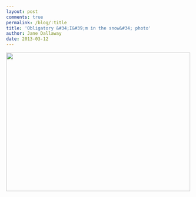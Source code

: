 ```yaml
---
layout: post
comments: true
permalink: /blog/:title
title: 'Obligatory &#34;I&#39;m in the snow&#34; photo'
author: Jane Dallaway
date: 2013-03-12
---
```


<div><a href="http://static.skitters.dallaway.com/Uphoto.JPG"><img width="500" src="http://static.skitters.dallaway.com/Uphoto.JPG.500.JPG" height="376"></img></a></div>



 
    
